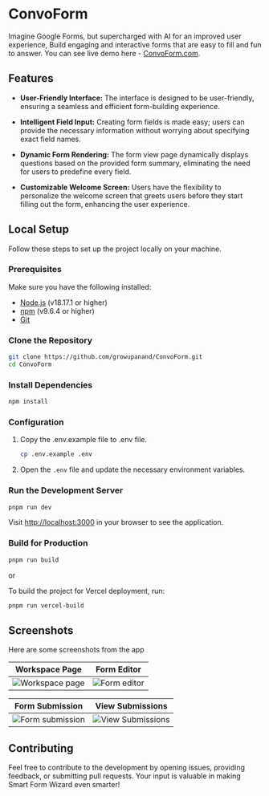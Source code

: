 # ConvoForm

Imagine Google Forms, but supercharged with AI for an improved user experience,
Build engaging and interactive forms that are easy to fill and fun to answer.
You can see live demo here - [ConvoForm.com](https://www.convoform.com/).

## Features

- **User-Friendly Interface:** The interface is designed to be user-friendly,
  ensuring a seamless and efficient form-building experience.

- **Intelligent Field Input:** Creating form fields is made easy; users can
  provide the necessary information without worrying about specifying exact
  field names.

- **Dynamic Form Rendering:** The form view page dynamically displays questions
  based on the provided form summary, eliminating the need for users to
  predefine every field.
- **Customizable Welcome Screen:** Users have the flexibility to personalize the
  welcome screen that greets users before they start filling out the form,
  enhancing the user experience.

## Local Setup

Follow these steps to set up the project locally on your machine.

### Prerequisites

Make sure you have the following installed:

- [Node.js](https://nodejs.org/) (v18.17.1 or higher)
- [npm](https://www.npmjs.com/) (v9.6.4 or higher)
- [Git](https://git-scm.com/)

### Clone the Repository

```bash
git clone https://github.com/growupanand/ConvoForm.git
cd ConvoForm
```

### Install Dependencies

```bash
npm install
```

### Configuration

1. Copy the .env.example file to .env file.
   ```bash
   cp .env.example .env
   ```
2. Open the `.env` file and update the necessary environment variables.

### Run the Development Server

```bash
pnpm run dev
```

Visit [http://localhost:3000](http://localhost:3000/) in your browser to see the
application.

### Build for Production

```bash
pnpm run build
```

or

To build the project for Vercel deployment, run:

```bash
pnpm run vercel-build
```

## Screenshots

Here are some screenshots from the app

| Workspace Page                                                                                                   | Form Editor                                                                                                   |
| ---------------------------------------------------------------------------------------------------------------- | ------------------------------------------------------------------------------------------------------------- |
| ![Workspace page](https://github.com/growupanand/ConvoForm/assets/29487686/a854d340-afd6-477f-a402-c7ce3e8c9787) | ![Form editor](https://github.com/growupanand/ConvoForm/assets/29487686/31df4942-b403-43fa-a7d5-5b72c453745f) |

| Form Submission                                                                                                   | View Submissions                                                                                                   |
| ----------------------------------------------------------------------------------------------------------------- | ------------------------------------------------------------------------------------------------------------------ |
| ![Form submission](https://github.com/growupanand/ConvoForm/assets/29487686/06874d85-0920-408b-a84a-5970eb7c1819) | ![View Submissions](https://github.com/growupanand/ConvoForm/assets/29487686/8b09c79c-bc58-4e80-b5cb-bc9e378c017f) |

## Contributing

Feel free to contribute to the development by opening issues, providing
feedback, or submitting pull requests. Your input is valuable in making Smart
Form Wizard even smarter!
